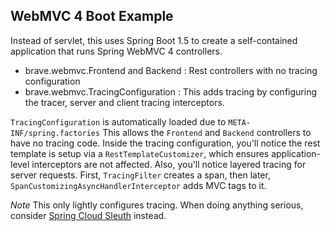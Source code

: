 ## WebMVC 4 Boot Example

Instead of servlet, this uses Spring Boot 1.5 to create a self-contained
application that runs Spring WebMVC 4 controllers.

*   brave.webmvc.Frontend and Backend : Rest controllers with no tracing configuration
*   brave.webmvc.TracingConfiguration : This adds tracing by configuring the tracer, server and client tracing interceptors.

`TracingConfiguration` is automatically loaded due to `META-INF/spring.factories`
This allows the `Frontend` and `Backend` controllers to have no tracing
code. Inside the tracing configuration, you'll notice the rest template
is setup via a `RestTemplateCustomizer`, which ensures application-level
interceptors are not affected. Also, you'll notice layered tracing for
server requests. First, `TracingFilter` creates a span, then later,
`SpanCustomizingAsyncHandlerInterceptor` adds MVC tags to it.

*Note* This only lightly configures tracing. When doing anything serious,
consider [Spring Cloud Sleuth](https://github.com/spring-cloud/spring-cloud-sleuth) instead.
